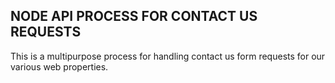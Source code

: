 NODE API PROCESS FOR CONTACT US REQUESTS
---

This is a multipurpose process for handling contact us form requests for our
various web properties.
